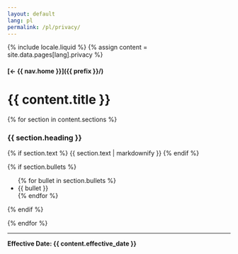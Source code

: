 ```yaml
---
layout: default
lang: pl
permalink: /pl/privacy/
---
```



{% include locale.liquid %}
{% assign content = site.data.pages[lang].privacy %}

#### [← {{ nav.home }}]({{ prefix }}/)

# {{ content.title }}

{% for section in content.sections %}
### {{ section.heading }}

{% if section.text %}
{{ section.text | markdownify }}
{% endif %}

{% if section.bullets %}
<ul>
  {% for bullet in section.bullets %}
    <li>{{ bullet }}</li>
  {% endfor %}
</ul>
{% endif %}

{% endfor %}


---

**Effective Date: {{ content.effective_date }}**